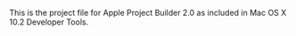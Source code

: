 This is the project file for Apple Project Builder 2.0 as included in Mac OS X 10.2 Developer Tools.